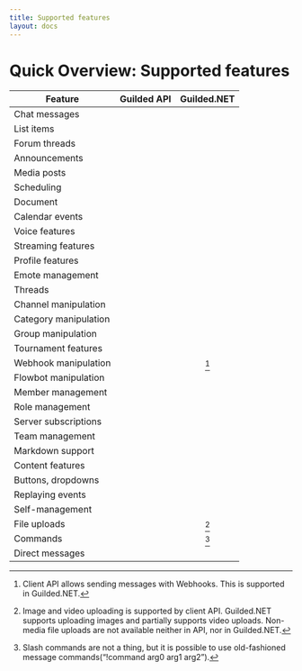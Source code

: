 ```yaml
---
title: Supported features
layout: docs
---
```


# Quick Overview: Supported features

| Feature                  |         Guilded API          |            Guilded.NET           |
|--------------------------|:----------------------------:|:--------------------------------:|
| Chat messages            | <i class="fas fa-check"></i> | <i class="fas fa-check"></i>     |
| List items               | <i class="fas fa-slash"></i> | <i class="fas fa-slash"></i>     |
| Forum threads            | <i class="fas fa-slash"></i> | <i class="fas fa-slash"></i>     |
| Announcements            | <i class="fas fa-times"></i> | <i class="fas fa-times"></i>     |
| Media posts              | <i class="fas fa-times"></i> | <i class="fas fa-times"></i>     |
| Scheduling               | <i class="fas fa-times"></i> | <i class="fas fa-times"></i>     |
| Document                 | <i class="fas fa-times"></i> | <i class="fas fa-times"></i>     |
| Calendar events          | <i class="fas fa-times"></i> | <i class="fas fa-times"></i>     |
| Voice features           | <i class="fas fa-times"></i> | <i class="fas fa-times"></i>     |
| Streaming features       | <i class="fas fa-times"></i> | <i class="fas fa-times"></i>     |
| Profile features         | <i class="fas fa-times"></i> | <i class="fas fa-times"></i>     |
| Emote management         | <i class="fas fa-times"></i> | <i class="fas fa-times"></i>     |
| Threads                  | <i class="fas fa-times"></i> | <i class="fas fa-times"></i>     |
| Channel manipulation     | <i class="fas fa-times"></i> | <i class="fas fa-times"></i>     |
| Category manipulation    | <i class="fas fa-times"></i> | <i class="fas fa-times"></i>     |
| Group manipulation       | <i class="fas fa-times"></i> | <i class="fas fa-times"></i>     |
| Tournament features      | <i class="fas fa-times"></i> | <i class="fas fa-times"></i>     |
| Webhook manipulation     | <i class="fas fa-times"></i> | <i class="fas fa-slash"></i>[^1] |
| Flowbot manipulation     | <i class="fas fa-times"></i> | <i class="fas fa-times"></i>     |
| Member management        | <i class="fas fa-slash"></i> | <i class="fas fa-slash"></i>     |
| Role management          | <i class="fas fa-times"></i> | <i class="fas fa-times"></i>     |
| Server subscriptions     | <i class="fas fa-times"></i> | <i class="fas fa-times"></i>     |
| Team management          | <i class="fas fa-times"></i> | <i class="fas fa-times"></i>     |
| Markdown support         | <i class="fas fa-slash"></i> | <i class="fas fa-slash"></i>     |
| Content features         | <i class="fas fa-slash"></i> | <i class="fas fa-slash"></i>     |
| Buttons, dropdowns       | <i class="fas fa-times"></i> | <i class="fas fa-times"></i>     |
| Replaying events         | <i class="fas fa-check"></i> | <i class="fas fa-slash"></i>     |
| Self-management          | <i class="fas fa-times"></i> | <i class="fas fa-times"></i>     |
| File uploads             | <i class="fas fa-times"></i> | <i class="fas fa-slash"></i>[^2] |
| Commands                 | <i class="fas fa-times"></i> | <i class="fas fa-times"></i>[^3] |
| Direct messages          | <i class="fas fa-times"></i> | <i class="fas fa-times"></i>     |

[^1]: Client API allows sending messages with Webhooks. This is supported in Guilded.NET.
[^2]: Image and video uploading is supported by client API. Guilded.NET supports uploading images and partially supports video uploads. Non-media file uploads are not available neither in API, nor in Guilded.NET.
[^3]: Slash commands are not a thing, but it is possible to use old-fashioned message commands(<q>!command arg0 arg1 arg2</q>).